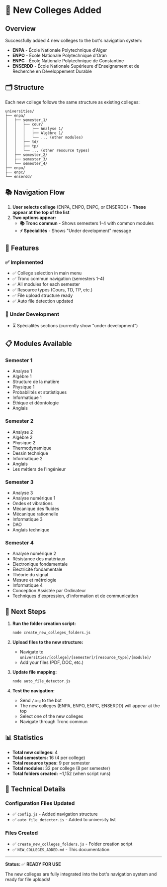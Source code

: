 # 🏫 New Colleges Added

## Overview
Successfully added 4 new colleges to the bot's navigation system:

- **ENPA** - École Nationale Polytechnique d'Alger
- **ENPO** - École Nationale Polytechnique d'Oran  
- **ENPC** - École Nationale Polytechnique de Constantine
- **ENSERDD** - École Nationale Supérieure d'Enseignement et de Recherche en Développement Durable

## 🗂️ Structure

Each new college follows the same structure as existing colleges:

```
universities/
├── enpa/
│   ├── semester_1/
│   │   ├── cour/
│   │   │   ├── Analyse 1/
│   │   │   ├── Algèbre 1/
│   │   │   └── ... (other modules)
│   │   ├── td/
│   │   ├── tp/
│   │   └── ... (other resource types)
│   ├── semester_2/
│   ├── semester_3/
│   └── semester_4/
├── enpo/
├── enpc/
└── enserdd/
```

## 📚 Navigation Flow

1. **User selects college** (ENPA, ENPO, ENPC, or ENSERDD) - **These appear at the top of the list**
2. **Two options appear:**
   - **📚 Tronc commun** - Shows semesters 1-4 with common modules
   - **⚡ Spécialités** - Shows "Under development" message

## 🎯 Features

### ✅ Implemented
- ✅ College selection in main menu
- ✅ Tronc commun navigation (semesters 1-4)
- ✅ All modules for each semester
- ✅ Resource types (Cours, TD, TP, etc.)
- ✅ File upload structure ready
- ✅ Auto file detection updated

### 🔄 Under Development
- ⏳ Spécialités sections (currently show "under development")

## 📋 Modules Available

### Semester 1
- Analyse 1
- Algèbre 1
- Structure de la matière
- Physique 1
- Probabilités et statistiques
- Informatique 1
- Éthique et déontologie
- Anglais

### Semester 2
- Analyse 2
- Algèbre 2
- Physique 2
- Thermodynamique
- Dessin technique
- Informatique 2
- Anglais
- Les métiers de l'ingénieur

### Semester 3
- Analyse 3
- Analyse numérique 1
- Ondes et vibrations
- Mécanique des fluides
- Mécanique rationnelle
- Informatique 3
- DAO
- Anglais technique

### Semester 4
- Analyse numérique 2
- Résistance des matériaux
- Electronique fondamentale
- Electricité fondamentale
- Théorie du signal
- Mesure et métrologie
- Informatique 4
- Conception Assistée par Ordinateur
- Techniques d'expression, d'information et de communication

## 🚀 Next Steps

1. **Run the folder creation script:**
   ```bash
   node create_new_colleges_folders.js
   ```

2. **Upload files to the new structure:**
   - Navigate to `universities/[college]/[semester]/[resource_type]/[module]/`
   - Add your files (PDF, DOC, etc.)

3. **Update file mapping:**
   ```bash
   node auto_file_detector.js
   ```

4. **Test the navigation:**
   - Send `/ing` to the bot
   - The new colleges (ENPA, ENPO, ENPC, ENSERDD) will appear at the top
   - Select one of the new colleges
   - Navigate through Tronc commun

## 📊 Statistics

- **Total new colleges:** 4
- **Total semesters:** 16 (4 per college)
- **Total resource types:** 9 per semester
- **Total modules:** 32 per college (8 per semester)
- **Total folders created:** ~1,152 (when script runs)

## 🔧 Technical Details

### Configuration Files Updated
- ✅ `config.js` - Added navigation structure
- ✅ `auto_file_detector.js` - Added to university list

### Files Created
- ✅ `create_new_colleges_folders.js` - Folder creation script
- ✅ `NEW_COLLEGES_ADDED.md` - This documentation

---

**Status:** ✅ **READY FOR USE**

The new colleges are fully integrated into the bot's navigation system and ready for file uploads!
